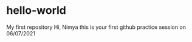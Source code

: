 # hello-world
My first repository
Hi, Nimya this is your first github practice session on 06/07/2021
